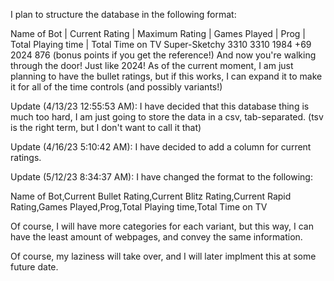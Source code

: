 I plan to structure the database in the following format:

Name of Bot  | Current Rating | Maximum Rating | Games Played | Prog | Total Playing time | Total Time on TV
Super-Sketchy       3310             3310            1984        +69          2024                 876
                                                (bonus points if you get the reference!)
And now you're walking through the door! Just like 2024!
As of the current moment, I am just planning to have the bullet ratings, but if this works, I can expand it to make it for all of the time controls (and possibly variants!)

Update (4/13/23 12:55:53 AM):
I have decided that this database thing is much too hard, I am just going to store the data in a csv, tab-separated. (tsv is the right term, but I don't want to call it that)

Update (4/16/23 5:10:42 AM):
I have decided to add a column for current ratings.

Update (5/12/23 8:34:37 AM):
I have changed the format to the following:

Name of Bot,Current Bullet Rating,Current Blitz Rating,Current Rapid Rating,Games Played,Prog,Total Playing time,Total Time on TV

Of course, I will have more categories for each variant, but this way, I can have the least amount of webpages, and convey the same information.

Of course, my laziness will take over, and I will later implment this at some future date.